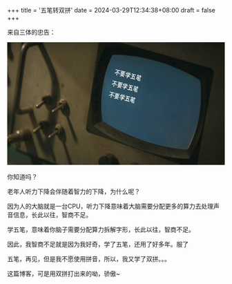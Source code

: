 +++
title = '五笔转双拼'
date = 2024-03-29T12:34:38+08:00
draft = false
+++

来自三体的忠告：

![来自三体的忠告](https://raw.githubusercontent.com/HushWay/Typora-img/main/img/blob.png)



你知道吗？

老年人听力下降会伴随着智力的下降，为什么呢？

因为人的大脑就是一台CPU，听力下降意味着大脑需要分配更多的算力去处理声音信息，长此以往，智商不足。



学五笔，意味着你脑子需要分配算力拆解字形，长此以往，智商不足。

因此，我智商不足就是因为我好奇，学了五笔，还用了好多年。服了

五笔，再见，但是我不愿使用拼音，所以，我又学了双拼。。。

这篇博客，可是用双拼打出来的呦，骄傲~
